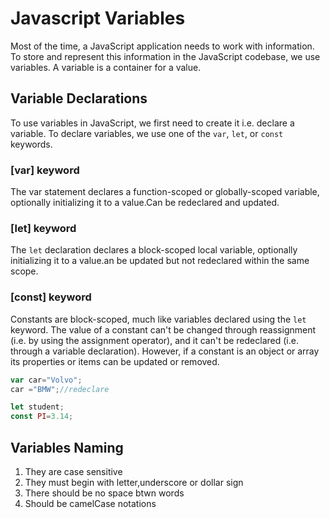 # Javascript Variables

Most of the time, a JavaScript application needs to work with information. To store and represent this information in the JavaScript codebase, we use variables. A variable is a container for a value.

## Variable Declarations

To use variables in JavaScript, we first need to create it i.e. declare a variable. To declare variables, we use one of the `var`, `let`, or `const` keywords.

### [var] keyword

The var statement declares a function-scoped or globally-scoped variable, optionally initializing it to a value.Can be redeclared and updated.

### [let] keyword

The `let` declaration declares a block-scoped local variable, optionally initializing it to a value.an be updated but not redeclared within the same scope.

### [const] keyword

Constants are block-scoped, much like variables declared using the `let` keyword. The value of a constant can't be changed through reassignment (i.e. by using the assignment operator), and it can't be redeclared (i.e. through a variable declaration). However, if a constant is an object or array its properties or items can be updated or removed.

```js
var car="Volvo";
car ="BMW";//redeclare

let student;
const PI=3.14;
```

## Variables Naming

1. They are case sensitive
2. They must begin with letter,underscore or dollar sign
3. There should be no space btwn words
4. Should be camelCase notations
